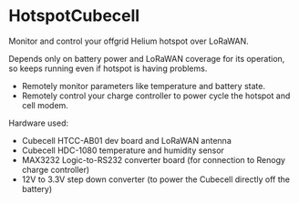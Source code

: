 # HotspotCubecell

Monitor and control your offgrid Helium hotspot over LoRaWAN.

Depends only on battery power and LoRaWAN coverage for its operation, so keeps running even if hotspot is having problems.

- Remotely monitor parameters like temperature and battery state.
- Remotely control your charge controller to power cycle the hotspot and cell modem.

Hardware used:
* Cubecell HTCC-AB01 dev board and LoRaWAN antenna
* Cubecell HDC-1080 temperature and humidity sensor
* MAX3232 Logic-to-RS232 converter board (for connection to Renogy charge controller)
* 12V to 3.3V step down converter (to power the Cubecell directly off the battery)
 
